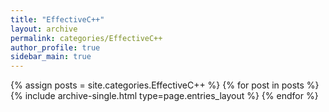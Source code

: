 ```yaml
---
title: "EffectiveC++"
layout: archive
permalink: categories/EffectiveC++
author_profile: true
sidebar_main: true
---
```


{% assign posts = site.categories.EffectiveC++ %}
{% for post in posts %} {% include archive-single.html type=page.entries_layout %} {% endfor %}